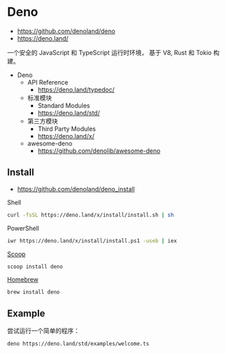 # Deno

- <https://github.com/denoland/deno>
- <https://deno.land/>

一个安全的 JavaScript 和 TypeScript 运行时环境，
基于 V8, Rust 和 Tokio 构建。

- Deno
  - API Reference
    - <https://deno.land/typedoc/>
  - 标准模块
    - Standard Modules
    - <https://deno.land/std/>
  - 第三方模块
    - Third Party Modules
    - <https://deno.land/x/>
  - awesome-deno
    - <https://github.com/denolib/awesome-deno>


## Install

- <https://github.com/denoland/deno_install>

Shell

```sh
curl -fsSL https://deno.land/x/install/install.sh | sh
```

PowerShell

```sh
iwr https://deno.land/x/install/install.ps1 -useb | iex
```

[Scoop](https://scoop.sh/)

```sh
scoop install deno
```

[Homebrew](https://brew.sh/)

```
brew install deno
```

## Example

尝试运行一个简单的程序：

```
deno https://deno.land/std/examples/welcome.ts
```
